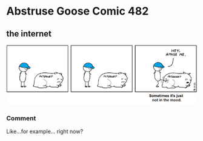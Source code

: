 # Abstruse Goose Comic 482
## the internet

![image](you_are_funny_like_a_clown_you_are_here_to_amuse_me.png)
### Comment
Like...for example... right now?
